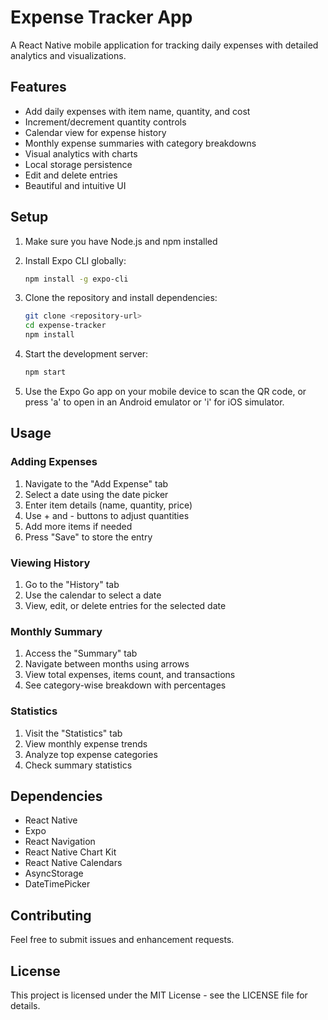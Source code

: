 # Expense Tracker App

A React Native mobile application for tracking daily expenses with detailed analytics and visualizations.

## Features

- Add daily expenses with item name, quantity, and cost
- Increment/decrement quantity controls
- Calendar view for expense history
- Monthly expense summaries with category breakdowns
- Visual analytics with charts
- Local storage persistence
- Edit and delete entries
- Beautiful and intuitive UI

## Setup

1. Make sure you have Node.js and npm installed
2. Install Expo CLI globally:
   ```bash
   npm install -g expo-cli
   ```

3. Clone the repository and install dependencies:
   ```bash
   git clone <repository-url>
   cd expense-tracker
   npm install
   ```

4. Start the development server:
   ```bash
   npm start
   ```

5. Use the Expo Go app on your mobile device to scan the QR code, or press 'a' to open in an Android emulator or 'i' for iOS simulator.

## Usage

### Adding Expenses
1. Navigate to the "Add Expense" tab
2. Select a date using the date picker
3. Enter item details (name, quantity, price)
4. Use + and - buttons to adjust quantities
5. Add more items if needed
6. Press "Save" to store the entry

### Viewing History
1. Go to the "History" tab
2. Use the calendar to select a date
3. View, edit, or delete entries for the selected date

### Monthly Summary
1. Access the "Summary" tab
2. Navigate between months using arrows
3. View total expenses, items count, and transactions
4. See category-wise breakdown with percentages

### Statistics
1. Visit the "Statistics" tab
2. View monthly expense trends
3. Analyze top expense categories
4. Check summary statistics

## Dependencies

- React Native
- Expo
- React Navigation
- React Native Chart Kit
- React Native Calendars
- AsyncStorage
- DateTimePicker

## Contributing

Feel free to submit issues and enhancement requests.

## License

This project is licensed under the MIT License - see the LICENSE file for details. 